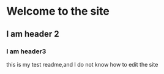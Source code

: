 # Welcome to the site
## I am header 2
### I am header3
this is my test readme,and I do not know how to edit the site
